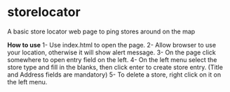 # storelocator
A basic store locator web page to ping stores around on the map

**How to use**
1- Use index.html to open the page.
2- Allow browser to use your location, otherwise it will show alert message. 
3- On the page click somewhere to open entry field on the left.
4- On the left menu select the store type and fill in the blanks, then click enter to create store entry. (Title and Address fields are mandatory)
5- To delete a store, right click on it on the left menu.

